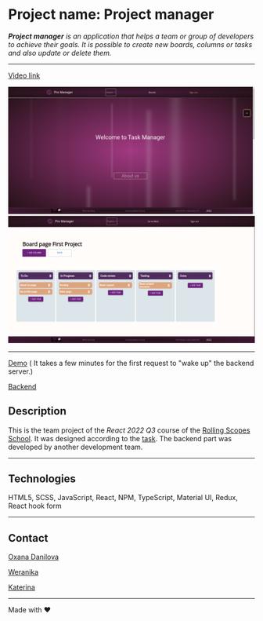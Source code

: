 # Project name: Project manager

_**Project manager** is an application that helps a team or group of developers to achieve their goals. It is possible to create new boards, columns or tasks and also update or delete them._

---

[Video link](https://www.youtube.com/watch?v=G-qLvd-ipos)

![Main page](./public/main.png)
![Board page](./public/board_page.png)

---

[Demo](https://oxanadanilova.github.io/projectmanager/) ( It takes a few minutes for the first request to "wake up" the backend server.)

[Backend](https://rss-app-project-manager.onrender.com/api-docs/#/)

## Description

This is the team project of the _React 2022 Q3_ course of the [Rolling Scopes School](https://rs.school/index.html).
It was designed according to the [task](https://github.com/rolling-scopes-school/tasks/blob/master/tasks/react/project-management-system-EN.md). The backend part was developed by another development team.

---

## Technologies

HTML5, SCSS, JavaScript, React, NPM, TypeScript, Material UI, Redux, React hook form

---

## Contact

[Oxana Danilova](https://www.linkedin.com/in/oxana-danilova-b082a0156/)

[Weranika](https://github.com/Weranika)

[Katerina](https://github.com/shishel-zaitcevich)

---

Made with ❤️
